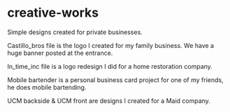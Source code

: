 # creative-works
Simple designs created for private businesses.

Castillo_bros file is the logo I created for my family business. We have a huge banner posted at the entrance.

In_time_inc file is a logo redesign I did for a home restoration company.

Mobile bartender is a personal business card project for one of my friends, he does mobile bartending.

UCM backside & UCM front are designs I created for a Maid company.
